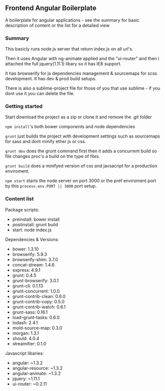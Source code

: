 ## Frontend Angular Boilerplate

A boilerplate for angular applications - see the summary for basic description of content or the list for a detailed view. 

### Summary

This basicly runs node.js server that return index.js on all url's. 

Then it uses Angular with ng-animate applied and the  "ui-router" and then i attached the full jquery(1.11.1) libary so it has IE8 support.

It has browserify for js dependencies management & sourcemaps for scss development. It has dev & prod build setups.

There is also a sublime-project file for those of you that use sublime - if you dont use it you can delete the file.

### Getting started

Start download the project as a zip or clone it and remove the .git folder

`npm install`'s both bower components and node dependencies

`grunt` just builds the project with development settings such as sourcemaps for sass and dont minify ether js or css.

`grunt dev` does the grunt command first then it adds a concurrent build so file changes proc's a build on the type of files.

`grunt build` does a minifyed version of css and javsacript for a production enviroment.

`npm start` starts the node server on port 3000 or the pref enviroment port by this `process.env.PORT || 3000` port setup.

### Content list

Package scripts:

* preinstall: bower install
* postinstall: grunt build
* start: node index.js

Dependencies & Versions:

* bower: 1.3.10
* browserify: 5.9.3
* browserify-shim: 3.7.0
* concat-stream: 1.4.6
* express: 4.9.1
* grunt: 0.4.5
* grunt-browserify: 3.0.1
* grunt-cli: 0.1.13
* grunt-concurrent: 1.0.0
* grunt-contrib-clean: 0.6.0
* grunt-contrib-copy: 0.5.0
* grunt-contrib-watch: 0.6.1
* grunt-sass: 0.16.1
* load-grunt-tasks: 0.6.0
* lodash: 2.4.1
* mold-source-map: 0.3.0
* morgan: 1.3.1
* should: 4.0.4
* streamifier: 0.1.0


Javascript libaries:

* angular: ~1.3.2
* angular-resource: ~1.3.2
* angular-animate: ~1.3.2
* jquery: ~1.11.1
* ui-router: ~0.2.11
